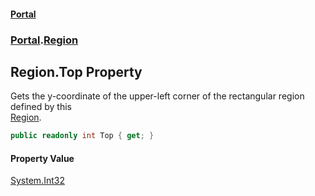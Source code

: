 #### [Portal](index.md 'index')
### [Portal](Portal.md 'Portal').[Region](Region.md 'Portal.Region')

## Region.Top Property

Gets the y-coordinate of the upper-left corner of the rectangular region defined by this  
[Region](Region.md 'Portal.Region').

```csharp
public readonly int Top { get; }
```

#### Property Value
[System.Int32](https://docs.microsoft.com/en-us/dotnet/api/System.Int32 'System.Int32')